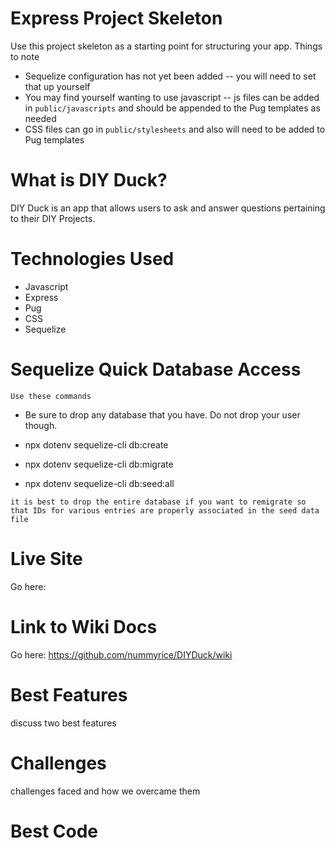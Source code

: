 # Express Project Skeleton

Use this project skeleton as a starting point for structuring your app. Things to note
* Sequelize configuration has not yet been added -- you will need to set that up yourself
* You may find yourself wanting to use javascript -- js files can be added in `public/javascripts` and should be appended to the Pug templates as needed
* CSS files can go in `public/stylesheets` and also will need to be added to Pug templates

# What is DIY Duck?

DIY Duck is an app that allows users to ask and answer questions pertaining to their DIY Projects.

# Technologies Used

- Javascript
- Express
- Pug
- CSS
- Sequelize

# Sequelize Quick Database Access
``` Use these commands ```
* Be sure to drop any database that you have. Do not drop your user though.

* npx dotenv sequelize-cli db:create

* npx dotenv sequelize-cli db:migrate

* npx dotenv sequelize-cli db:seed:all

``` it is best to drop the entire database if you want to remigrate so that IDs for various entries are properly associated in the seed data file ```

# Live Site

Go here:

# Link to Wiki Docs

Go here: https://github.com/nummyrice/DIYDuck/wiki

# Best Features

discuss two best features

# Challenges

challenges faced and how we overcame them

# Best Code
